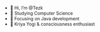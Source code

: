 - 👋 Hi, I’m @Tezk
- 👀 Studying Computer Science
- 🌱 Focusing on Java development
- 💞️ Kriya Yogi & consciousness enthusiast

<!---
Tezk/Tezk is a ✨ special ✨ repository because its `README.md` (this file) appears on your GitHub profile.
You can click the Preview link to take a look at your changes.
--->

